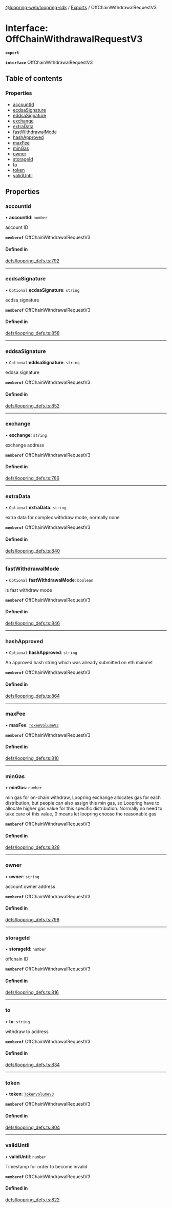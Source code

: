[@loopring-web/loopring-sdk](../README.md) / [Exports](../modules.md) / OffChainWithdrawalRequestV3

# Interface: OffChainWithdrawalRequestV3

**`export`**

**`interface`** OffChainWithdrawalRequestV3

## Table of contents

### Properties

- [accountId](OffChainWithdrawalRequestV3.md#accountid)
- [ecdsaSignature](OffChainWithdrawalRequestV3.md#ecdsasignature)
- [eddsaSignature](OffChainWithdrawalRequestV3.md#eddsasignature)
- [exchange](OffChainWithdrawalRequestV3.md#exchange)
- [extraData](OffChainWithdrawalRequestV3.md#extradata)
- [fastWithdrawalMode](OffChainWithdrawalRequestV3.md#fastwithdrawalmode)
- [hashApproved](OffChainWithdrawalRequestV3.md#hashapproved)
- [maxFee](OffChainWithdrawalRequestV3.md#maxfee)
- [minGas](OffChainWithdrawalRequestV3.md#mingas)
- [owner](OffChainWithdrawalRequestV3.md#owner)
- [storageId](OffChainWithdrawalRequestV3.md#storageid)
- [to](OffChainWithdrawalRequestV3.md#to)
- [token](OffChainWithdrawalRequestV3.md#token)
- [validUntil](OffChainWithdrawalRequestV3.md#validuntil)

## Properties

### accountId

• **accountId**: `number`

account ID

**`memberof`** OffChainWithdrawalRequestV3

#### Defined in

[defs/loopring_defs.ts:792](https://github.com/Loopring/loopring_sdk/blob/4fed49a/src/defs/loopring_defs.ts#L792)

___

### ecdsaSignature

• `Optional` **ecdsaSignature**: `string`

ecdsa signature

**`memberof`** OffChainWithdrawalRequestV3

#### Defined in

[defs/loopring_defs.ts:858](https://github.com/Loopring/loopring_sdk/blob/4fed49a/src/defs/loopring_defs.ts#L858)

___

### eddsaSignature

• `Optional` **eddsaSignature**: `string`

eddsa signature

**`memberof`** OffChainWithdrawalRequestV3

#### Defined in

[defs/loopring_defs.ts:852](https://github.com/Loopring/loopring_sdk/blob/4fed49a/src/defs/loopring_defs.ts#L852)

___

### exchange

• **exchange**: `string`

exchange address

**`memberof`** OffChainWithdrawalRequestV3

#### Defined in

[defs/loopring_defs.ts:786](https://github.com/Loopring/loopring_sdk/blob/4fed49a/src/defs/loopring_defs.ts#L786)

___

### extraData

• `Optional` **extraData**: `string`

extra data for complex withdraw mode, normally none

**`memberof`** OffChainWithdrawalRequestV3

#### Defined in

[defs/loopring_defs.ts:840](https://github.com/Loopring/loopring_sdk/blob/4fed49a/src/defs/loopring_defs.ts#L840)

___

### fastWithdrawalMode

• `Optional` **fastWithdrawalMode**: `boolean`

is fast withdraw mode

**`memberof`** OffChainWithdrawalRequestV3

#### Defined in

[defs/loopring_defs.ts:846](https://github.com/Loopring/loopring_sdk/blob/4fed49a/src/defs/loopring_defs.ts#L846)

___

### hashApproved

• `Optional` **hashApproved**: `string`

An approved hash string which was already submitted on eth mainnet

**`memberof`** OffChainWithdrawalRequestV3

#### Defined in

[defs/loopring_defs.ts:864](https://github.com/Loopring/loopring_sdk/blob/4fed49a/src/defs/loopring_defs.ts#L864)

___

### maxFee

• **maxFee**: [`TokenVolumeV3`](TokenVolumeV3.md)

**`memberof`** OffChainWithdrawalRequestV3

#### Defined in

[defs/loopring_defs.ts:810](https://github.com/Loopring/loopring_sdk/blob/4fed49a/src/defs/loopring_defs.ts#L810)

___

### minGas

• **minGas**: `number`

min gas for on-chain withdraw, Loopring exchange allocates gas for each distribution, but people can also assign this min gas, so Loopring have to allocate higher gas value for this specific distribution. Normally no need to take care of this value, 0 means let loopring choose the reasonable gas

**`memberof`** OffChainWithdrawalRequestV3

#### Defined in

[defs/loopring_defs.ts:828](https://github.com/Loopring/loopring_sdk/blob/4fed49a/src/defs/loopring_defs.ts#L828)

___

### owner

• **owner**: `string`

account owner address

**`memberof`** OffChainWithdrawalRequestV3

#### Defined in

[defs/loopring_defs.ts:798](https://github.com/Loopring/loopring_sdk/blob/4fed49a/src/defs/loopring_defs.ts#L798)

___

### storageId

• **storageId**: `number`

offchain ID

**`memberof`** OffChainWithdrawalRequestV3

#### Defined in

[defs/loopring_defs.ts:816](https://github.com/Loopring/loopring_sdk/blob/4fed49a/src/defs/loopring_defs.ts#L816)

___

### to

• **to**: `string`

withdraw to address

**`memberof`** OffChainWithdrawalRequestV3

#### Defined in

[defs/loopring_defs.ts:834](https://github.com/Loopring/loopring_sdk/blob/4fed49a/src/defs/loopring_defs.ts#L834)

___

### token

• **token**: [`TokenVolumeV3`](TokenVolumeV3.md)

**`memberof`** OffChainWithdrawalRequestV3

#### Defined in

[defs/loopring_defs.ts:804](https://github.com/Loopring/loopring_sdk/blob/4fed49a/src/defs/loopring_defs.ts#L804)

___

### validUntil

• **validUntil**: `number`

Timestamp for order to become invalid

**`memberof`** OffChainWithdrawalRequestV3

#### Defined in

[defs/loopring_defs.ts:822](https://github.com/Loopring/loopring_sdk/blob/4fed49a/src/defs/loopring_defs.ts#L822)
